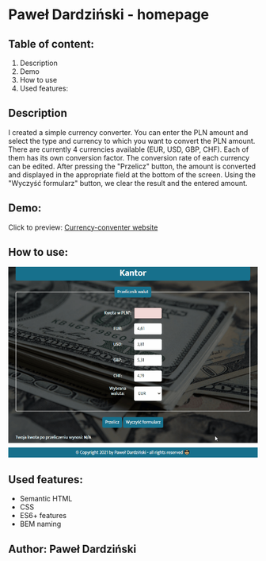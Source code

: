 # Paweł Dardziński - homepage
## Table of content:
1. Description
3. Demo
4. How to use
5. Used features:
## Description
I created a simple currency converter. You can enter the PLN amount and select the type and currency to which you want to convert the PLN amount. There are currently 4 currencies available (EUR, USD, GBP, CHF). Each of them has its own conversion factor. The conversion rate of each currency can be edited. After pressing the "Przelicz" button, the amount is converted and displayed in the appropriate field at the bottom of the screen. Using the "Wyczyść formularz" button, we clear the result and the entered amount.
## Demo:
Click to preview: [Currency-conventer website](https://pawel-frontend.github.io/currency-converter/)
## How to use:
![Gif demo](images/currency-converter-demo.gif)
## Used features:
- Semantic HTML
- CSS
- ES6+ features
- BEM naming
## Author: Paweł Dardziński
